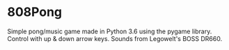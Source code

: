 # 808Pong
Simple pong/music game made in Python 3.6 using the pygame library.
Control with up & down arrow keys.
Sounds from Legowelt's BOSS DR660.
